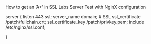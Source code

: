 
How to get an ‘A+’ in SSL Labs Server Test with NginX configuration

server {
	listen 443 ssl;
	server_name domain;
	# SSL
	ssl_certificate /patch/fullchain.crt;
	ssl_certificate_key /patch/privkey.pem;
  include /etc/nginx/ssl.conf;

}
